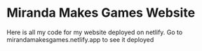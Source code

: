 # Miranda Makes Games Website
Here is all my code for my website deployed on netlify.
Go to mirandamakesgames.netlify.app to see it deployed
